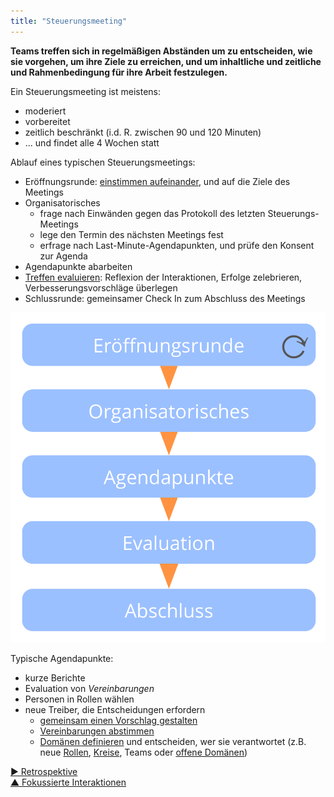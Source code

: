 ```yaml
---
title: "Steuerungsmeeting"
---
```



**Teams treffen sich in regelmäßigen Abständen um zu entscheiden, wie sie vorgehen, um ihre Ziele zu erreichen, und um inhaltliche und zeitliche und Rahmenbedingung für ihre Arbeit festzulegen.**

Ein Steuerungsmeeting ist meistens:

- moderiert 
- vorbereitet 
- zeitlich beschränkt (i.d. R. zwischen 90 und 120 Minuten)
- ... und findet alle 4 Wochen statt

Ablauf eines typischen Steuerungsmeetings:

- Eröffnungsrunde: [einstimmen aufeinander](check-in.html), und auf die Ziele des Meetings
- Organisatorisches 
    - frage nach Einwänden gegen das Protokoll des letzten Steuerungs-Meetings
    - lege den Termin des nächsten Meetings fest
    - erfrage nach Last-Minute-Agendapunkten, und prüfe den Konsent zur Agenda
- Agendapunkte abarbeiten 
- [Treffen evaluieren](evaluate-meetings.html): Reflexion der Interaktionen, Erfolge zelebrieren, Verbesserungsvorschläge überlegen
- Schlussrunde: gemeinsamer Check In zum Abschluss des Meetings

![Die Phasen eines Steuerungsmeetings](img/meetings/governance-meeting.png)

Typische Agendapunkte:

- kurze Berichte 
- Evaluation von <dfn data-info="Vereinbarung: Eine (gemeinsam) beschlossene Richtlinie, oder ein Prozess oder Protokoll, um den Wertfluss in der Organisation zu gestalten.">Vereinbarungen</dfn>
- Personen in Rollen wählen 
- neue Treiber, die Entscheidungen erfordern 
    - [gemeinsam einen Vorschlag gestalten](co-create-proposals.html)
    - [Vereinbarungen abstimmen](consent-decision-making.html)
    - [Domänen definieren](clarify-domains.html) und entscheiden, wer sie verantwortet (z.B. neue [Rollen](role.html), [Kreise](circle.html), Teams oder [offene Domänen](open-domain.html))

[&#9654; Retrospektive](retrospective.html)<br/>[&#9650; Fokussierte Interaktionen](focused-interactions.html)

